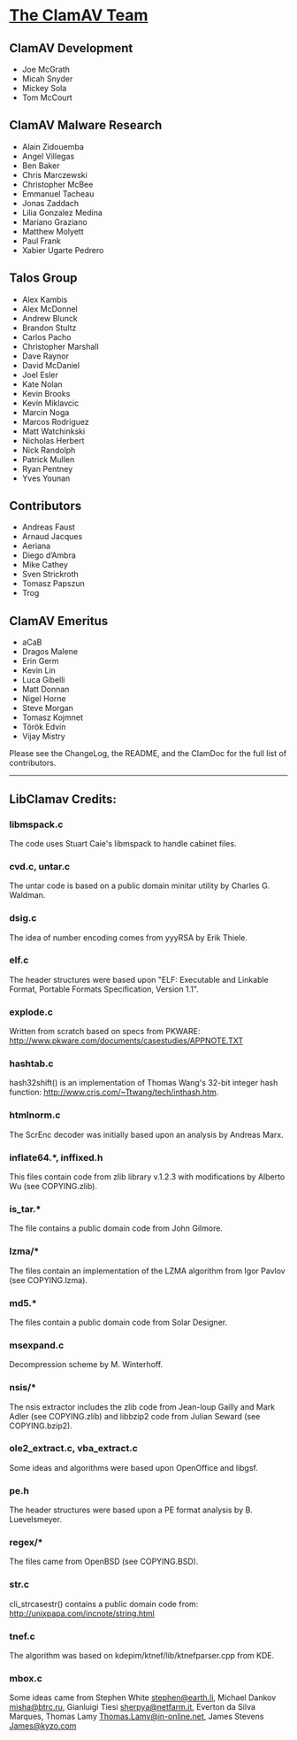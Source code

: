 # [The ClamAV Team](http://www.clamav.net/about.html#credits)

## ClamAV Development

* Joe McGrath
* Micah Snyder
* Mickey Sola
* Tom McCourt

## ClamAV Malware Research

* Alain Zidouemba
* Angel Villegas
* Ben Baker
* Chris Marczewski
* Christopher McBee
* Emmanuel Tacheau
* Jonas Zaddach
* Lilia Gonzalez Medina
* Mariano Graziano
* Matthew Molyett
* Paul Frank
* Xabier Ugarte Pedrero

## Talos Group

* Alex Kambis
* Alex McDonnel
* Andrew Blunck
* Brandon Stultz
* Carlos Pacho
* Christopher Marshall
* Dave Raynor
* David McDaniel
* Joel Esler
* Kate Nolan
* Kevin Brooks
* Kevin Miklavcic
* Marcin Noga
* Marcos Rodriguez
* Matt Watchinkski
* Nicholas Herbert
* Nick Randolph
* Patrick Mullen
* Ryan Pentney
* Yves Younan

## Contributors

* Andreas Faust
* Arnaud Jacques
* Aeriana
* Diego d’Ambra
* Mike Cathey
* Sven Strickroth
* Tomasz Papszun
* Trog

## ClamAV Emeritus

* aCaB
* Dragos Malene
* Erin Germ
* Kevin Lin
* Luca Gibelli
* Matt Donnan
* Nigel Horne
* Steve Morgan
* Tomasz Kojmnet
* Török Edvin
* Vijay Mistry

Please see the ChangeLog, the README, and the ClamDoc for the full list of
 contributors.

-------------------------------------------------------------------------------

## LibClamav Credits:

### libmspack.c

The code uses Stuart Caie's libmspack to handle cabinet files.

### cvd.c, untar.c

The untar code is based on a public domain minitar utility by Charles G.
 Waldman.

### dsig.c

The idea of number encoding comes from yyyRSA by Erik Thiele. 

### elf.c

The header structures were based upon "ELF: Executable and Linkable Format,
 Portable Formats Specification, Version 1.1".

### explode.c

Written from scratch based on specs from PKWARE:
 http://www.pkware.com/documents/casestudies/APPNOTE.TXT

### hashtab.c

hash32shift() is an implementation of Thomas Wang's 32-bit integer
 hash function: http://www.cris.com/~Ttwang/tech/inthash.htm.

### htmlnorm.c

The ScrEnc decoder was initially based upon an analysis by Andreas Marx.

### inflate64.*, inffixed.h

This files contain code from zlib library v.1.2.3 with modifications by
 Alberto Wu (see COPYING.zlib).

### is_tar.*

The file contains a public domain code from John Gilmore.

### lzma/*

The files contain an implementation of the LZMA algorithm from Igor Pavlov
 (see COPYING.lzma).

### md5.*

The files contain a public domain code from Solar Designer.

### msexpand.c

Decompression scheme by M. Winterhoff.

### nsis/*

The nsis extractor includes the zlib code from Jean-loup Gailly and
 Mark Adler (see COPYING.zlib) and libbzip2 code from Julian Seward
 (see COPYING.bzip2).

### ole2_extract.c, vba_extract.c

Some ideas and algorithms were based upon OpenOffice and libgsf.

### pe.h

The header structures were based upon a PE format analysis by B. Luevelsmeyer.

### regex/*

The files came from OpenBSD (see COPYING.BSD).

### str.c

cli_strcasestr() contains a public domain code from:
 http://unixpapa.com/incnote/string.html

### tnef.c

The algorithm was based on kdepim/ktnef/lib/ktnefparser.cpp from KDE.

### mbox.c

Some ideas came from Stephen White <stephen@earth.li>,
 Michael Dankov <misha@btrc.ru>, Gianluigi Tiesi <sherpya@netfarm.it>,
 Everton da Silva Marques, Thomas Lamy <Thomas.Lamy@in-online.net>,
 James Stevens <James@kyzo.com>

